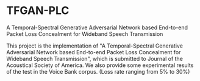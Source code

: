 # TFGAN-PLC
A Temporal-Spectral Generative Adversarial Network based End-to-end Packet Loss Concealment for Wideband Speech Transmission

This project is the implementation of "A Temporal-Spectral Generative Adversarial Network based End-to-end Packet Loss Concealment for Wideband Speech Transmission", which is submitted to Journal of the Acoustical Society of America. We also provide some experimental results of the test in the Voice Bank corpus. (Loss rate ranging from 5% to 30%)

